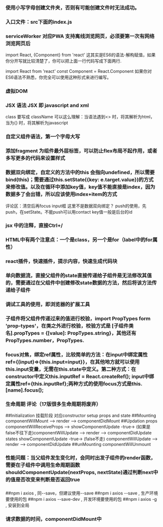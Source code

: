 ### 使用小写字母创建文件夹，否则有可能创建文件时无法成功。

### 入口文件：src下面的index.js 

### serviceWorker 对应PWA 支持离线浏览网页，必须要第一次有网络浏览网页后

import React, {Component} from 'react'
这其实是ES6的语法-解构赋值，如果你分开写就比较清楚了，你可以把上面一行代码写成下面两行.

import React from 'react'
const Component = React.Component
如果你对ES6语法不熟悉，你完全可以使用这种形式来进行编写。

### 虚拟DOM

### JSX 语法 JSX 即 javascript and xml
class 要写成 className
可以这么理解：当语法遇到<> 时，将其解析为html，当为{} 时，将其解析为javascript

### 自定义组件语法，第一个字母大写

### 添加fragment 为组件最外层标签，可以防止flex布局不起作用，或者多写更多的代码来设置样式

### 数据双向绑定，自定义的方法中的this 会指向undefined，所以需要bind(this)；需要通过this.setState({key: e.target.value})的方式来修改值。以及在循环中添加key值，key值不能直接是index，因为数据多了会出错，所以应该使用index+item的方式
  评论区：清空后再focus input框
  这里不是数据双向绑定？
  push的使用，先push，在setState。不能push可以用contact
  key值一般是后台的id

### jsx 中的注释，直接Ctrl+/

### HTML中有两个注意点：一个是class，另一个是for（label中的for属性）

### react插件，快速插件，提示内容，快速生成代码块

### 单向数据流，直接父组件的state直接传递给子组件是无法修改其值的，需要通过在父组件中创建修改state数据的方法，然后将该方法传递给子组件

### 调试工具的使用，即浏览器的扩展工具

### 子组件将父组件传递过来的值进行校验，import PropTypes form 'prop-types'，在类之外进行校验，校验方式是 [子组件类名].propTypes = {[value]: PropTypes.string}，其他还有PropTypes.number，PropTypes.

### focus对焦，绑定ref属性，比较简单的方法：在input中绑定属性 ref={(input)=>{this.input=input}}，在其他地方就可以使用this.input变量，无需在this.state中定义。第二种方式：在constructor中定义this.inputRef = React.createRef(); input中绑定属性ref={this.inputRef};两种方式的使用focus方式是this.[name].focus();

### 生命周期 评论（17版很多生命周期将废弃）
  ##Initialization 挂载阶段 对应constructor
    setup props and state
  ##Mounting
    componentWillMount --> render --> componentDidMount
  ##Updation
    props
      componentWillReceiveProps --> showComponentUpdate -true-> (如果是false不往下走)componentWillUpdate --> render --> componentDidUpdate
    states
      showComponentUpdate -true-> (false不走) componentWillUpdate --> render --> componentDidUpdate
  ##unMounting
    componentWillUnmount

### 性能问题：当父组件发生变化时，会同时出发子组件的render函数，需要在子组件中调用生命周期函数shouldComponentUpdate(nextProps, nextState)通过判断next中的值是否改变来判断是否返回true

### 
  ##npm i axios , 同--save，但建议使用--save
  ##npm i axios --save , 生产环境要使用的包
  ##npm i axios --save-dev , 开发环境要使用的包
  ##npm i axios -g , 安装到全局

### 请求数据的时间，componentDidMount中